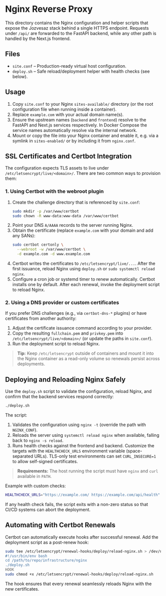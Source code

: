 # Nginx Reverse Proxy

This directory contains the Nginx configuration and helper scripts that expose the Jozvesaz
stack behind a single HTTPS endpoint. Requests under `/api/` are forwarded to the FastAPI
backend, while any other path is handled by the Next.js frontend.

## Files

- `site.conf` – Production-ready virtual host configuration.
- `deploy.sh` – Safe reload/deployment helper with health checks (see below).

## Usage

1. Copy `site.conf` to your Nginx `sites-available/` directory (or the root
   configuration file when running inside a container).
2. Replace `example.com` with your actual domain name(s).
3. Ensure the upstream names (`backend` and `frontend`) resolve to the FastAPI and Next.js
   services respectively. In Docker Compose the service names automatically resolve via the
   internal network.
4. Mount or copy the file into your Nginx container and enable it, e.g. via a symlink in
   `sites-enabled/` or by including it from `nginx.conf`.

## SSL Certificates and Certbot Integration

The configuration expects TLS assets to live under `/etc/letsencrypt/live/<domain>/`. There
are two common ways to provision them:

### 1. Using Certbot with the webroot plugin

1. Create the challenge directory that is referenced by `site.conf`:
   ```bash
   sudo mkdir -p /var/www/certbot
   sudo chown -R www-data:www-data /var/www/certbot
   ```
2. Point your DNS `A/AAAA` records to the server running Nginx.
3. Obtain the certificate (replace `example.com` with your domain and add any SANs):
   ```bash
   sudo certbot certonly \
     --webroot -w /var/www/certbot \
     -d example.com -d www.example.com
   ```
4. Certbot writes the certificates to `/etc/letsencrypt/live/...`. After the first
   issuance, reload Nginx using `deploy.sh` or `sudo systemctl reload nginx`.
5. Configure a cron job or systemd timer to renew automatically. Certbot installs one by
   default. After each renewal, invoke the deployment script to reload Nginx.

### 2. Using a DNS provider or custom certificates

If you prefer DNS challenges (e.g., via `certbot-dns-*` plugins) or have certificates from
another authority:

1. Adjust the certificate issuance command according to your provider.
2. Copy the resulting `fullchain.pem` and `privkey.pem` into `/etc/letsencrypt/live/<domain>/`
   (or update the paths in `site.conf`).
3. Run the deployment script to reload Nginx.

> **Tip:** Keep `/etc/letsencrypt` outside of containers and mount it into the Nginx
> container as a read-only volume so renewals persist across deployments.

## Deploying and Reloading Nginx Safely

Use the `deploy.sh` script to validate the configuration, reload Nginx, and confirm that the
backend services respond correctly:

```bash
./deploy.sh
```

The script:

1. Validates the configuration using `nginx -t` (override the path with `NGINX_CONF`).
2. Reloads the server using `systemctl reload nginx` when available, falling back to
   `nginx -s reload`.
3. Runs health checks against the frontend and backend. Customize the targets with the
   `HEALTHCHECK_URLS` environment variable (space-separated URLs). TLS-only test
   environments can set `CURL_INSECURE=1` to allow self-signed certificates.

> **Requirements:** The host running the script must have `nginx` and `curl` available in
> `PATH`.

Example with custom checks:

```bash
HEALTHCHECK_URLS="https://example.com/ https://example.com/api/health" ./deploy.sh
```

If any health check fails, the script exits with a non-zero status so that CI/CD systems can
abort the deployment.

## Automating with Certbot Renewals

Certbot can automatically execute hooks after successful renewal. Add the deployment script
as a post-renew hook:

```bash
sudo tee /etc/letsencrypt/renewal-hooks/deploy/reload-nginx.sh > /dev/null <<'HOOK'
#!/usr/bin/env bash
cd /path/to/repo/infrastructure/nginx
./deploy.sh
HOOK
sudo chmod +x /etc/letsencrypt/renewal-hooks/deploy/reload-nginx.sh
```

The hook ensures that every renewal seamlessly reloads Nginx with the new certificates.
